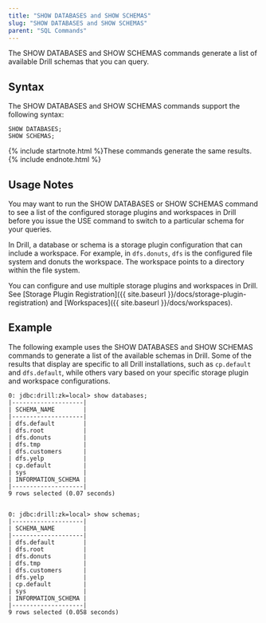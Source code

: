 ```yaml
---
title: "SHOW DATABASES and SHOW SCHEMAS"
slug: "SHOW DATABASES and SHOW SCHEMAS"
parent: "SQL Commands"
---
```

The SHOW DATABASES and SHOW SCHEMAS commands generate a list of available Drill schemas that you can query.

## Syntax

The SHOW DATABASES and SHOW SCHEMAS commands support the following syntax:

    SHOW DATABASES;
    SHOW SCHEMAS;

{% include startnote.html %}These commands generate the same results.{% include endnote.html %}

## Usage Notes

You may want to run the SHOW DATABASES or SHOW SCHEMAS command to see a list of the configured storage plugins and workspaces in Drill before you issue the USE command to switch to a particular schema for your queries.

In Drill, a database or schema is a storage plugin configuration that can include a workspace. For example, in `dfs.donuts`, `dfs` is the configured file system and donuts the workspace. The workspace points to a directory
within the file system.

You can configure and use multiple storage plugins and workspaces in Drill.  See [Storage Plugin Registration]({{ site.baseurl }}/docs/storage-plugin-registration) and [Workspaces]({{ site.baseurl }}/docs/workspaces).

## Example

The following example uses the SHOW DATABASES and SHOW SCHEMAS commands to generate a list of the available schemas in Drill. Some of the results that display are specific to all Drill installations, such as `cp.default` and `dfs.default`, while others vary based on your specific storage plugin and workspace configurations.

	0: jdbc:drill:zk=local> show databases;
	|--------------------|
	| SCHEMA_NAME        |
	|--------------------|
	| dfs.default        |
	| dfs.root           |
	| dfs.donuts         |
	| dfs.tmp            |
	| dfs.customers      |
	| dfs.yelp           |
	| cp.default         |
	| sys                |
	| INFORMATION_SCHEMA |
	|--------------------|
	9 rows selected (0.07 seconds)
	 
	 
	0: jdbc:drill:zk=local> show schemas;
	|--------------------|
	| SCHEMA_NAME        |
	|--------------------|
	| dfs.default        |
	| dfs.root           |
	| dfs.donuts         |
	| dfs.tmp            |
	| dfs.customers      |
	| dfs.yelp           |
	| cp.default         |
	| sys                |
	| INFORMATION_SCHEMA |
	|--------------------|
	9 rows selected (0.058 seconds)
